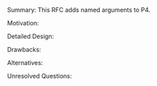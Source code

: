 Summary:
This RFC adds named arguments to P4.

Motivation:

Detailed Design:

Drawbacks:

Alternatives:

Unresolved Questions:
